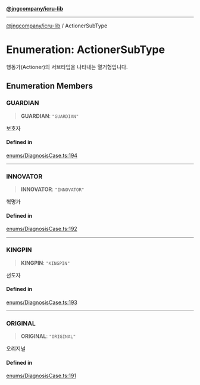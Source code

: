 [**@jngcompany/icru-lib**](../README.md)

***

[@jngcompany/icru-lib](../globals.md) / ActionerSubType

# Enumeration: ActionerSubType

행동가(Actioner)의 서브타입을 나타내는 열거형입니다.

## Enumeration Members

### GUARDIAN

> **GUARDIAN**: `"GUARDIAN"`

보호자

#### Defined in

[enums/DiagnosisCase.ts:194](https://github.com/jngcompany/icru-lib/blob/761e262af29fb19aea42bf1fcdb824ee624d8160/src/enums/DiagnosisCase.ts#L194)

***

### INNOVATOR

> **INNOVATOR**: `"INNOVATOR"`

혁명가

#### Defined in

[enums/DiagnosisCase.ts:192](https://github.com/jngcompany/icru-lib/blob/761e262af29fb19aea42bf1fcdb824ee624d8160/src/enums/DiagnosisCase.ts#L192)

***

### KINGPIN

> **KINGPIN**: `"KINGPIN"`

선도자

#### Defined in

[enums/DiagnosisCase.ts:193](https://github.com/jngcompany/icru-lib/blob/761e262af29fb19aea42bf1fcdb824ee624d8160/src/enums/DiagnosisCase.ts#L193)

***

### ORIGINAL

> **ORIGINAL**: `"ORIGINAL"`

오리지널

#### Defined in

[enums/DiagnosisCase.ts:191](https://github.com/jngcompany/icru-lib/blob/761e262af29fb19aea42bf1fcdb824ee624d8160/src/enums/DiagnosisCase.ts#L191)
